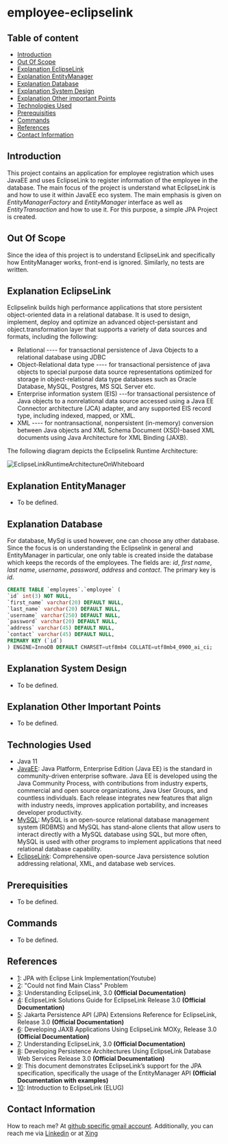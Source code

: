 # employee-eclipselink

## Table of content
- [Introduction](#introduction)
- [Out Of Scope](#out-of-scope)
- [Explanation EclipseLink](#explanation-eclipselink)
- [Explanation EntityManager](#explanation-entitymanager)
- [Explanation Database](#explanation-database)
- [Explanation System Design](#explanation-system-design)
- [Explanation Other important Points](#explanation-other-important-points)
- [Technologies Used](#technologies-used)
- [Prerequisities](#prerequisities)
- [Commands](#commands)
- [References](#references)
- [Contact Information](#contact-information)


## Introduction

This project contains an application for employee registration which uses JavaEE and uses EclipseLink to register information of the employee in the database. The main focus of the project is understand what EclipseLink is and how to use it within JavaEE eco system. The main emphasis is given on _EntityManagerFactory_  and _EntityManager_ interface as well as _EntityTransaction_ and how to use it. For this purpose, a simple JPA Project is created.

## Out Of Scope

Since the idea of this project is to understand EclipseLink and specifically how EntityManager works, front-end is ignored. Similarly, no tests are written.  


## Explanation EclipseLink

Eclipselink builds high performance applications that store persistent object-oriented data in a relational database. It is used to design, implement, deploy and optimize an advanced object-persistant and object.transformation layer that supports a variety of data sources and formats, including the following: 

- Relational ---- for transactional persistence of Java Objects to a relational database  using JDBC
- Object-Relational data type ---- for transactional persistence of java objects to special purpose data source representations optimized for storage in  object-relational data type databases such as Oracle Database, MySQL, Postgres, MS SQL Server etc.
- Enterprise information system (EIS) ---for transactional persistence of Java objects to a nonrelational data source accessed using a Java EE Connector architecture (JCA) adapter, and any supported EIS record type, including indexed, mapped, or XML.
- XML ---- for nontransactional, nonpersistent (in-memory) conversion between Java objects and XML Schema Document (XSD)-based XML documents using Java Architecture for XML Binding (JAXB).

The following diagram depicts the Eclipselink Runtime Architecture:

![EclipseLinkRuntimeArchitectureOnWhiteboard](https://github.com/syedumerahmedcode/employee-eclipselink/src/main/resources/EclipseLinkRuntimeArchitecture.jpeg)



## Explanation EntityManager

- To be defined. 


 
## Explanation Database

For database, MySql is used however, one can choose any other database. Since the focus is on understanding the Eclipselink in general and EntityManager in particular, one only table is created inside the database which keeps the records of the employees. The fields are: _id_, _first name_, _last name_, _username_, _password_, _address_ and _contact_. The primary key is _id_.

```sql
CREATE TABLE `employees`.`employee` (
`id` int(3) NOT NULL,
`first_name` varchar(20) DEFAULT NULL,
`last_name` varchar(20) DEFAULT NULL,
`username` varchar(250) DEFAULT NULL,
`password` varchar(20) DEFAULT NULL,
`address` varchar(45) DEFAULT NULL,
`contact` varchar(45) DEFAULT NULL,
PRIMARY KEY (`id`)
) ENGINE=InnoDB DEFAULT CHARSET=utf8mb4 COLLATE=utf8mb4_0900_ai_ci;
```
 
 

## Explanation System Design

- To be defined.

 
## Explanation Other Important Points

- To be defined. 



## Technologies Used

- Java 11
- [JavaEE](https://www.oracle.com/java/technologies/java-ee-glance.html): Java Platform, Enterprise Edition (Java EE) is the standard in community-driven enterprise software. Java EE is developed using the Java Community Process, with contributions from industry experts, commercial and open source organizations, Java User Groups, and countless individuals. Each release integrates new features that align with industry needs, improves application portability, and increases developer productivity.
- [MySQL](https://www.mysql.com/): MySQL is an open-source relational database management system (RDBMS) and MySQL has stand-alone clients that allow users to interact directly with a MySQL database using SQL, but more often, MySQL is used with other programs to implement applications that need relational database capability.
- [EclipseLink](https://www.eclipse.org/eclipselink/): Comprehensive open-source Java persistence solution addressing relational, XML, and database web services.

## Prerequisities

- To be defined.

## Commands

- To be defined.


## References

- [1](https://www.youtube.com/watch?v=o5YvVtfZhe8):  JPA with Eclipse Link Implementation(Youtube)
- [2](https://www.java-forum.org/thema/could-not-find-main-class-problem.130986/): "Could not find Main Class" Problem
- [3](https://www.eclipse.org/eclipselink/documentation/3.0/concepts/toc.htm): Understanding EclipseLink, 3.0 **(Official Documentation)**
- [4](https://www.eclipse.org/eclipselink/documentation/3.0/solutions/toc.htm): EclipseLink Solutions Guide for EclipseLink Release 3.0 **(Official Documentation)**
- [5](https://www.eclipse.org/eclipselink/documentation/3.0/jpa/extensions/toc.htm): Jakarta Persistence API (JPA) Extensions Reference for EclipseLink, Release 3.0 **(Official Documentation)**
- [6](https://www.eclipse.org/eclipselink/documentation/3.0/moxy/toc.htm): Developing JAXB Applications Using EclipseLink MOXy, Release 3.0 **(Official Documentation)**
- [7](https://www.eclipse.org/eclipselink/documentation/3.0/concepts/nosql.htm): Understanding EclipseLink, 3.0 **(Official Documentation)**
- [8](https://www.eclipse.org/eclipselink/documentation/3.0/dbws/toc.htm): Developing Persistence Architectures Using EclipseLink Database Web Services
Release 3.0 **(Official Documentation)**
- [9](https://wiki.eclipse.org/EclipseLink/Examples/JPA/EMAPI): This document demonstrates EclipseLink’s support for the JPA specification, specifically the usage of the EntityManager API **(Official Documentation with examples)**
- [10](https://wiki.eclipse.org/Introduction_to_EclipseLink_(ELUG)): Introduction to EclipseLink (ELUG)

## Contact Information

How to reach me? At [github specific gmail account](mailto:syedumerahmedcode@gmail.com?subject=%5BGitHub%5D%20Hello%20from%20Github). Additionally, you can reach me via [Linkedin](https://www.linkedin.com/in/syed-umer-ahmed-a346a746/) or at [Xing](https://www.xing.com/profile/SyedUmer_Ahmed/cv)




